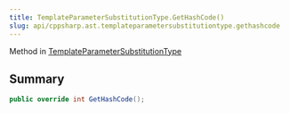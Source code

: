 ```yaml
---
title: TemplateParameterSubstitutionType.GetHashCode()
slug: api/cppsharp.ast.templateparametersubstitutiontype.gethashcode
---
```

Method in [TemplateParameterSubstitutionType](/api/cppsharp/ast/templateparametersubstitutiontype)

## Summary



```csharp
public override int GetHashCode();
```

